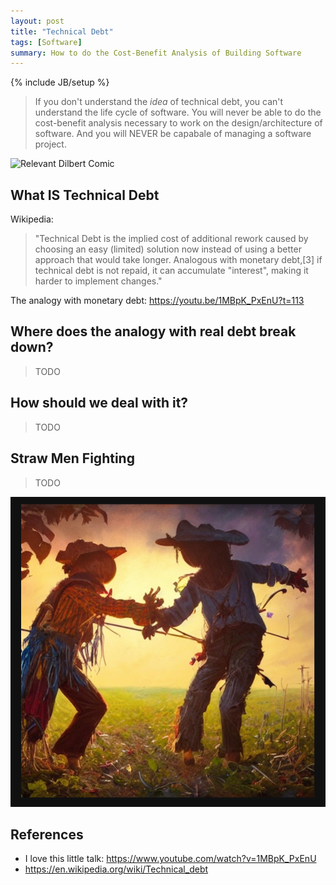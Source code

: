 ```yaml
---
layout: post
title: "Technical Debt"
tags: [Software]
summary: How to do the Cost-Benefit Analysis of Building Software
---
```

{% include JB/setup %}


> If you don't understand the _idea_ of technical debt, you can't understand the life cycle of software. You will never be able to do the cost-benefit analysis necessary to work on the design/architecture of software. And you will NEVER be capabale of managing a software project.

<img src="https://assets.amuniversal.com/a1fcce70a905013416c3005056a9545d" alt="Relevant Dilbert Comic">


## What IS Technical Debt

Wikipedia:

> "Technical Debt is the implied cost of additional rework caused by choosing an easy (limited) solution now instead of using a better approach that would take longer. Analogous with monetary debt,[3] if technical debt is not repaid, it can accumulate "interest", making it harder to implement changes."

The analogy with monetary debt:  https://youtu.be/1MBpK_PxEnU?t=113

## Where does the analogy with real debt break down?

> TODO

## How should we deal with it?

> TODO


## Straw Men Fighting

> TODO

<img src="/assets/images/software/two_straw_men_fighting.png" alt="Straw Men Fighting">


## References

* I love this little talk: https://www.youtube.com/watch?v=1MBpK_PxEnU
* https://en.wikipedia.org/wiki/Technical_debt

